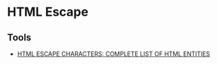 # HTML Escape

## Tools

- [HTML ESCAPE CHARACTERS: COMPLETE LIST OF HTML ENTITIES](https://mateam.net/html-escape-characters/)
